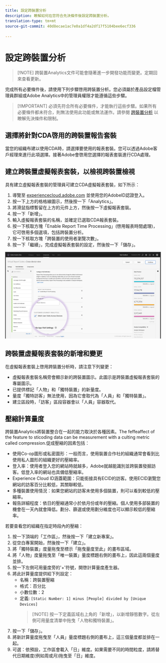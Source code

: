```yaml
---
title: 設定跨裝置分析
description: 瞭解如何在您符合先決條件後設定跨裝置分析。
translation-type: tm+mt
source-git-commit: 40d8ecae1ac7e0a1df4a2df17f5104bee6ecf336

---
```



# 設定跨裝置分析

> [!NOTE] 跨裝置Analytics文件可能會隨著進一步開發功能而變更。定期回來查看更新。

完成所有必要條件後，請使用下列步驟啓用跨裝置分析。您必須屬於產品設定檔管理員群組或Adobe Analytics中的管理員權限才能遵循這些步驟。

> [!IMPORTANT] 必須先符合所有必要條件，才能執行這些步驟。如果所有必要條件都未符合，則無法使用此功能或無法運作。請參閱 [跨裝置分析](cda-home.md) 以瞭解先決條件和限制。

## 選擇將針對CDA啓用的跨裝置報告套裝

當您的組織布建以使用CDA時，請選擇要使用的報表套裝。您可以透過Adobe客戶經理來進行此項選擇。接著Adobe會啓用您選擇的報表套裝進行CDA處理。

## 建立跨裝置虛擬報表套裝，以檢視跨裝置檢視

具有建立虛擬報表套裝的管理員可建立CDA虛擬報表套裝，如下所示：

1. 導覽至 [experiencecloud.adobe.com](https://experiencecloud.adobe.com) 並使用您的AdobeID認證登入。
2. 按一下上方的格格線圖示，然後按一下「Analytics」。
3. 將滑鼠指標暫留在上方的元件上方，然後按一下虛擬報表套裝。
4. 按一下「新增」。
5. 輸入虛擬報表套裝的名稱，並確定已選取CDA報表套裝。
6. 按一下核取方塊「Enable Report Time Processing」(啓用報表時間處理)，它可啓用多個選項，包括跨裝置分析。
7. 按一下核取方塊「跨裝置的使用者瀏覽次數」。
8. 按一下「繼續」，完成虛擬報表套裝的設定，然後按一下「儲存」。

![CDA核取方塊](assets/cda-checkbox.png)

## 跨裝置虛擬報表套裝的新增和變更

在虛擬報表套裝上啓用跨裝置分析時，請注意下列變更：

* 虛擬報表套裝名稱旁會顯示新的跨裝置圖示。此圖示是跨裝置虛擬報表套裝的專屬圖示。
* 已提供標記「人物」和「獨特裝置」的新量度。
* 量度「獨特訪客」無法使用，因為它會取代為「人員」和「獨特裝置」。
* 建立區段時，「訪客」區段容器會以「人員」容器取代。

## 壓縮計算量度

跨裝置Analytics將裝置整合在一起的能力取決於各種因素。The feffeaffect of the feature to sticoding data can be measurement with a culting metric called compression.促成壓縮的因素包括：

* 使用Co-op圖形或私密圖形：一般而言，使用裝置合作社的組織通常會看到比使用私人圖形的組織更好的壓縮率。
* 登入率：使用者登入您的網站時就越多，Adobe就越能識別並跨裝置發掘訪客。低登入率的網站也具備低壓縮率。
* Experience Cloud ID涵蓋範圍：只能銜接具有ECID的訪客。使用ECID瀏覽您網站的訪客百分比較低，其關聯較低。
* 多種裝置使用情況：如果您網站的訪客未使用多個裝置，則可以看到較低的壓縮率。
* 報告詳細程度：依日的壓縮通常小於依月份或年的壓縮。個人使用多部裝置的機會在一天內就會降低。劃分、篩選或使用劃分維度也可以顯示較低的壓縮率。

若要查看您的組織在指定時段內的壓縮：

1. 按一下頂端的「工作區」，然後按一下「建立新專案」。
2. 從空白專案開始，然後按一下「建立」。
3. 將「獨特裝置」度量拖曳至標示「拖曳量度至此」的畫布區域。
4. 將「人物」度量拖曳至「唯一裝置」量度標題右側的畫布上，因此這兩個量度並排。
5. 按一下左側可用量度旁的'+'符號，開啓計算量度產生器。
6. 將此計算量度提供給下列設定：
   * 名稱：跨裝置壓縮
   * 格式：百分比
   * 小數位數：2
   * 定義: `[Static Number: 1] minus [People] divided by [Unique Devices]`
      > [!NOTE] 按一下定義區域右上角的「新增」，以新增靜態數字。從左側可用量度清單中拖曳「人物和獨特裝置」。
7. 按一下「儲存」。
8. 將新計算量度拖曳至「人員」量度標題右側的畫布上，這三個量度都並排在一起。
9. 可選：依預設，工作區會載入「日」維度。如果需要不同的時間粒度，請將替代日期維度(例如周或月)拖曳至「日」維度。
